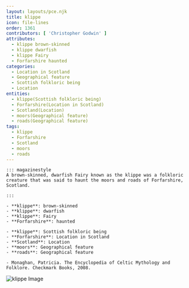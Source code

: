 ```yaml
---
layout: layouts/pce.njk
title: klippe
icon: file-lines
order: 1361
contributors: [ 'Christopher Godwin' ]
attributes:
  - klippe brown-skinned
  - klippe dwarfish
  - klippe Fairy
  - Forfarshire haunted
categories:
  - Location in Scotland
  - Geographical feature
  - Scottish folkloric being
  - Location
entities:
  - klippe(Scottish folkloric being)
  - Forfarshire(Location in Scotland)
  - Scotland(Location)
  - moors(Geographical feature)
  - roads(Geographical feature)
tags:
  - klippe
  - Forfarshire
  - Scotland
  - moors
  - roads
---
```

``` tab [group1:Info]
::: magazinestyle
A brown-skinned, dwarfish Fairy known as the klippe was a folkloric creature that was said to haunt the moors and roads of Forfarshire, Scotland.

:::
```
``` tab [group1:Attributes]
- **klippe**: brown-skinned
- **klippe**: dwarfish
- **klippe**: Fairy
- **Forfarshire**: haunted
```
``` tab [group1:Entities]
- **klippe**: Scottish folkloric being
- **Forfarshire**: Location in Scotland
- **Scotland**: Location
- **moors**: Geographical feature
- **roads**: Geographical feature
```
``` tab [group1:Sources]
- Monaghan, Patricia. The Encyclopedia of Celtic Mythology and Folklore. Checkmark Books, 2008.
```
![klippe Image](https://upload.wikimedia.org/wikipedia/commons/thumb/a/a3/Beckov_Castle%2C_Slovakia%2C_from_below.jpg/1200px-Beckov_Castle%2C_Slovakia%2C_from_below.jpg)
